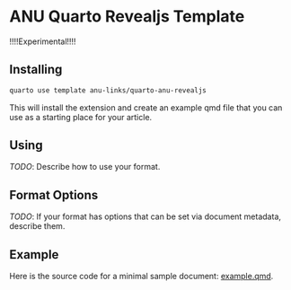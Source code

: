 # ANU Quarto Revealjs Template

!!!!Experimental!!!!

## Installing

```bash
quarto use template anu-links/quarto-anu-revealjs
```

This will install the extension and create an example qmd file that you can use as a starting place for your article.

## Using

*TODO*: Describe how to use your format.

## Format Options

*TODO*: If your format has options that can be set via document metadata, describe them.

## Example

Here is the source code for a minimal sample document: [example.qmd](example.qmd).
